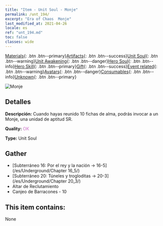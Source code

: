 ```yaml
---
title: "Item - Unit Soul - Monje"
permalink: /unt_194/
excerpt: "Era of Chaos  Monje"
last_modified_at: 2021-04-26
locale: es
ref: "unt_194.md"
toc: false
classes: wide
---
```

 [Materials](/ItemsES/){: .btn .btn--primary}[Artifacts](/ItemsES/Artifacts/){: .btn .btn--success}[Unit Soul](/ItemsES/UnitSoul/){: .btn .btn--warning}[Unit Awakening](/ItemsES/UnitAwakening/){: .btn .btn--danger}[Hero Soul](/ItemsES/HeroSoul/){: .btn .btn--info}[Hero Skill](/ItemsES/HeroSkill/){: .btn .btn--primary}[Gift](/ItemsES/Gift/){: .btn .btn--success}[Event related](/ItemsES/Events/){: .btn .btn--warning}[Avatars](/ItemsES/Avatars/){: .btn .btn--danger}[Consumables](/ItemsES/Consumables/){: .btn .btn--info}[Unknown](/ItemsES/Unknown/){: .btn .btn--primary}

 ![Monje](/images/u/ti_senglv.jpg)

## Detalles
 **Descripción:** Cuando hayas reunido 10 fichas de alma, podrás invocar a un Monje, una unidad de aptitud SR.

 **Quality:** <span style="color: #DA70D6">OK</span>

 **Type:** Unit Soul

## Gather

*    [Subterráneo 16: Por el rey y la nación -> 16-5](/es/Underground/Chapter 16_5/) 
*    [Subterráneo 20: Túneles y trogloditas -> 20-3](/es/Underground/Chapter 20_3/) 
*    Altar de Reclutamiento 
*    Canjeo de Barracones - 10 

## This item contains:

  None

